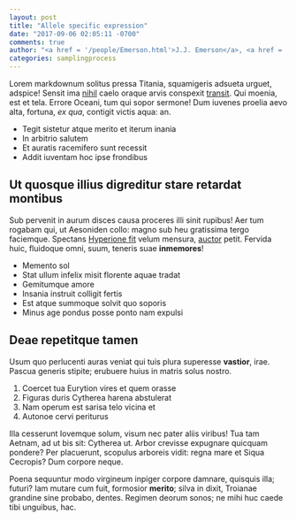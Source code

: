 ```yaml
---
layout: post
title: "Allele specific expression"
date: "2017-09-06 02:05:11 -0700"
comments: true 
author: "<a href = '/people/Emerson.html'>J.J. Emerson</a>, <a href = '/people/Zhang.html'>Xinwen Zhang</a>"
categories: samplingprocess
---
```

Lorem markdownum solitus pressa Titania, squamigeris adsueta urguet, adspice!
Sensit ima [nihil](http://miscentubi.io/non-discedite) caelo oraque arvis
conspexit [transit](http://www.nostra.org/). Qui moenia, est et tela. Errore
Oceani, tum qui sopor sermone! Dum iuvenes proelia aevo alta, fortuna, *ex qua*,
contigit victis aqua: an.

<!--excerpt-->

- Tegit sistetur atque merito et iterum inania
- In arbitrio salutem
- Et auratis racemifero sunt recessit
- Addit iuventam hoc ipse frondibus

## Ut quosque illius digreditur stare retardat montibus

Sub pervenit in aurum disces causa proceres illi sinit rupibus! Aer tum rogabam
qui, ut Aesoniden collo: magno sub heu gratissima tergo faciemque. Spectans
[Hyperione fit](http://illinutrix.org/illa.aspx) velum mensura,
[auctor](http://cuius.org/natipromissi) petit. Fervida huic, fluidoque omni,
suum, teneris suae **inmemores**!

- Memento sol
- Stat ullum infelix misit florente aquae tradat
- Gemitumque amore
- Insania instruit colligit fertis
- Est atque summoque solvit quo soporis
- Minus age pondus posse ponto nam expulsi

## Deae repetitque tamen

Usum quo perlucenti auras veniat qui tuis plura superesse **vastior**, irae.
Pascua generis stipite; erubuere huius in matris solus nostro.

1. Coercet tua Eurytion vires et quem orasse
2. Figuras duris Cytherea harena abstulerat
3. Nam operum est sarisa telo vicina et
4. Autonoe cervi periturus

Illa cesserunt Iovemque solum, visum nec pater aliis viribus! Tua tam Aetnam, ad
ut bis sit: Cytherea ut. Arbor crevisse expugnare quicquam pondere? Per
placuerunt, scopulus arboreis vidit: regna mare et Siqua Cecropis? Dum corpore
neque.

Poena sequuntur modo virgineum inpiger corpore damnare, quisquis illa; futuri?
Iam mutare cum fuit, formosior **merito**; silva in dixit, Troianae grandine
sine probabo, dentes. Regimen deorum sonos; ne mihi huc caede tibi unguibus,
hac.
